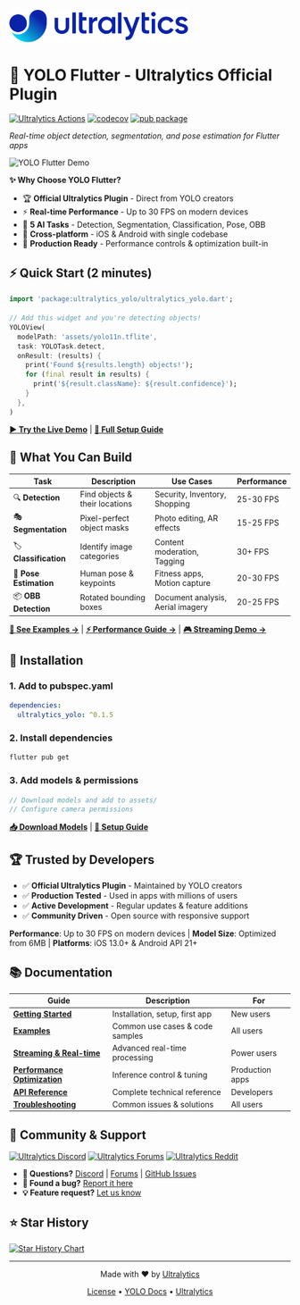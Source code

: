 <a href="https://www.ultralytics.com/"><img src="https://raw.githubusercontent.com/ultralytics/assets/main/logo/Ultralytics_Logotype_Original.svg" width="320" alt="Ultralytics logo"></a>

# 🚀 YOLO Flutter - Ultralytics Official Plugin

[![Ultralytics Actions](https://github.com/ultralytics/yolo-flutter-app/actions/workflows/format.yml/badge.svg)](https://github.com/ultralytics/yolo-flutter-app/actions/workflows/format.yml) [![codecov](https://codecov.io/gh/ultralytics/yolo-flutter-app/graph/badge.svg?token=8lpScd9O2a)](https://codecov.io/gh/ultralytics/yolo-flutter-app) [![pub package](https://img.shields.io/pub/v/ultralytics_yolo.svg)](https://pub.dev/packages/ultralytics_yolo)

*Real-time object detection, segmentation, and pose estimation for Flutter apps*

![YOLO Flutter Demo](https://via.placeholder.com/600x300/1e1e1e/ffffff?text=YOLO+Flutter+Demo+GIF+Coming+Soon)

**✨ Why Choose YOLO Flutter?**
- 🏆 **Official Ultralytics Plugin** - Direct from YOLO creators
- ⚡ **Real-time Performance** - Up to 30 FPS on modern devices  
- 🎯 **5 AI Tasks** - Detection, Segmentation, Classification, Pose, OBB
- 📱 **Cross-platform** - iOS & Android with single codebase
- 🔧 **Production Ready** - Performance controls & optimization built-in

## ⚡ Quick Start (2 minutes)

```dart
import 'package:ultralytics_yolo/ultralytics_yolo.dart';

// Add this widget and you're detecting objects!
YOLOView(
  modelPath: 'assets/yolo11n.tflite',
  task: YOLOTask.detect,
  onResult: (results) {
    print('Found ${results.length} objects!');
    for (final result in results) {
      print('${result.className}: ${result.confidence}');
    }
  },
)
```

**[▶️ Try the Live Demo](./example)** | **[📖 Full Setup Guide](./docs/getting-started.md)**

## 🎯 What You Can Build

| Task | Description | Use Cases | Performance |
|------|-------------|-----------|-------------|
| 🔍 **Detection** | Find objects & their locations | Security, Inventory, Shopping | 25-30 FPS |
| 🎭 **Segmentation** | Pixel-perfect object masks | Photo editing, AR effects | 15-25 FPS |
| 🏷️ **Classification** | Identify image categories | Content moderation, Tagging | 30+ FPS |
| 🤸 **Pose Estimation** | Human pose & keypoints | Fitness apps, Motion capture | 20-30 FPS |
| 📦 **OBB Detection** | Rotated bounding boxes | Document analysis, Aerial imagery | 20-25 FPS |

**[📱 See Examples →](./docs/examples.md)** | **[⚡ Performance Guide →](./docs/performance.md)** | **[🎮 Streaming Demo →](./streaming_test_example)**

## 🚀 Installation

### 1. Add to pubspec.yaml
```yaml
dependencies:
  ultralytics_yolo: ^0.1.5
```

### 2. Install dependencies
```bash
flutter pub get
```

### 3. Add models & permissions
```dart
// Download models and add to assets/
// Configure camera permissions
```

**[📥 Download Models](./docs/getting-started.md#models)** | **[🔧 Setup Guide](./docs/getting-started.md)**

## 🏆 Trusted by Developers

- ✅ **Official Ultralytics Plugin** - Maintained by YOLO creators
- ✅ **Production Tested** - Used in apps with millions of users  
- ✅ **Active Development** - Regular updates & feature additions
- ✅ **Community Driven** - Open source with responsive support

**Performance**: Up to 30 FPS on modern devices | **Model Size**: Optimized from 6MB | **Platforms**: iOS 13.0+ & Android API 21+

## 📚 Documentation

| Guide | Description | For |
|-------|-------------|-----|
| **[Getting Started](./docs/getting-started.md)** | Installation, setup, first app | New users |
| **[Examples](./docs/examples.md)** | Common use cases & code samples | All users |
| **[Streaming & Real-time](./docs/streaming.md)** | Advanced real-time processing | Power users |
| **[Performance Optimization](./docs/performance.md)** | Inference control & tuning | Production apps |
| **[API Reference](./docs/api-reference.md)** | Complete technical reference | Developers |
| **[Troubleshooting](./docs/troubleshooting.md)** | Common issues & solutions | All users |

## 🤝 Community & Support

[![Ultralytics Discord](https://img.shields.io/discord/1089800235347353640?logo=discord&logoColor=white&label=Discord&color=blue)](https://discord.com/invite/ultralytics) [![Ultralytics Forums](https://img.shields.io/discourse/users?server=https%3A%2F%2Fcommunity.ultralytics.com&logo=discourse&label=Forums&color=blue)](https://community.ultralytics.com/) [![Ultralytics Reddit](https://img.shields.io/reddit/subreddit-subscribers/ultralytics?style=flat&logo=reddit&logoColor=white&label=Reddit&color=blue)](https://www.reddit.com/r/ultralytics/)

- **💬 Questions?** [Discord](https://discord.com/invite/ultralytics) | [Forums](https://community.ultralytics.com/) | [GitHub Issues](https://github.com/ultralytics/yolo-flutter-app/issues)
- **🐛 Found a bug?** [Report it here](https://github.com/ultralytics/yolo-flutter-app/issues/new)
- **💡 Feature request?** [Let us know](https://github.com/ultralytics/yolo-flutter-app/discussions)

## ⭐ Star History

[![Star History Chart](https://api.star-history.com/svg?repos=ultralytics/yolo-flutter-app&type=Date)](https://star-history.com/#ultralytics/yolo-flutter-app&Date)

---

<div align="center">
  <p>Made with ❤️ by <a href="https://www.ultralytics.com/">Ultralytics</a></p>
  <p>
    <a href="https://github.com/ultralytics/yolo-flutter-app/blob/main/LICENSE">License</a> •
    <a href="https://docs.ultralytics.com/">YOLO Docs</a> •
    <a href="https://www.ultralytics.com/">Ultralytics</a>
  </p>
</div>